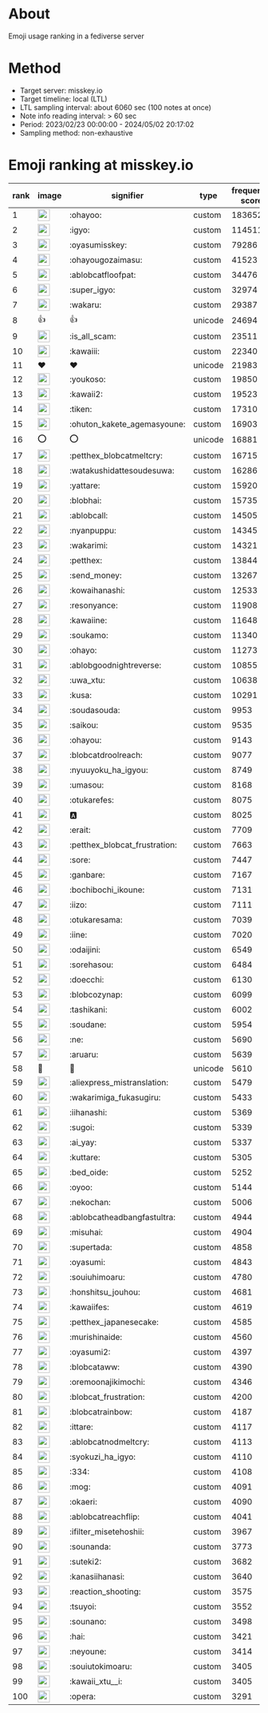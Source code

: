 # About
Emoji usage ranking in a fediverse server

# Method
- Target server: misskey.io
- Target timeline: local (LTL)
- LTL sampling interval: about 6060 sec (100 notes at once)
- Note info reading interval: > 60 sec
- Period: 2023/02/23 00:00:00 - 2024/05/02 20:17:02 
- Sampling method: non-exhaustive

# Emoji ranking at misskey.io

|rank|image|signifier|type|frequency score|
|----|----|----|----|----|
|1|<img height="24" src="https://misskey.io/emoji/ohayoo.webp">|:ohayoo:|custom|183652|
|2|<img height="24" src="https://misskey.io/emoji/igyo.webp">|:igyo:|custom|114511|
|3|<img height="24" src="https://misskey.io/emoji/oyasumisskey.webp">|:oyasumisskey:|custom|79286|
|4|<img height="24" src="https://misskey.io/emoji/ohayougozaimasu.webp">|:ohayougozaimasu:|custom|41523|
|5|<img height="24" src="https://misskey.io/emoji/ablobcatfloofpat.webp">|:ablobcatfloofpat:|custom|34476|
|6|<img height="24" src="https://misskey.io/emoji/super_igyo.webp">|:super_igyo:|custom|32974|
|7|<img height="24" src="https://misskey.io/emoji/wakaru.webp">|:wakaru:|custom|29387|
|8|👍|👍|unicode|24694|
|9|<img height="24" src="https://misskey.io/emoji/is_all_scam.webp">|:is_all_scam:|custom|23511|
|10|<img height="24" src="https://misskey.io/emoji/kawaiii.webp">|:kawaiii:|custom|22340|
|11|❤|❤|unicode|21983|
|12|<img height="24" src="https://misskey.io/emoji/youkoso.webp">|:youkoso:|custom|19850|
|13|<img height="24" src="https://misskey.io/emoji/kawaii2.webp">|:kawaii2:|custom|19523|
|14|<img height="24" src="https://misskey.io/emoji/tiken.webp">|:tiken:|custom|17310|
|15|<img height="24" src="https://misskey.io/emoji/ohuton_kakete_agemasyoune.webp">|:ohuton_kakete_agemasyoune:|custom|16903|
|16|⭕|⭕|unicode|16881|
|17|<img height="24" src="https://misskey.io/emoji/petthex_blobcatmeltcry.webp">|:petthex_blobcatmeltcry:|custom|16715|
|18|<img height="24" src="https://misskey.io/emoji/watakushidattesoudesuwa.webp">|:watakushidattesoudesuwa:|custom|16286|
|19|<img height="24" src="https://misskey.io/emoji/yattare.webp">|:yattare:|custom|15920|
|20|<img height="24" src="https://misskey.io/emoji/blobhai.webp">|:blobhai:|custom|15735|
|21|<img height="24" src="https://misskey.io/emoji/ablobcall.webp">|:ablobcall:|custom|14505|
|22|<img height="24" src="https://misskey.io/emoji/nyanpuppu.webp">|:nyanpuppu:|custom|14345|
|23|<img height="24" src="https://misskey.io/emoji/wakarimi.webp">|:wakarimi:|custom|14321|
|24|<img height="24" src="https://misskey.io/emoji/petthex.webp">|:petthex:|custom|13844|
|25|<img height="24" src="https://misskey.io/emoji/send_money.webp">|:send_money:|custom|13267|
|26|<img height="24" src="https://misskey.io/emoji/kowaihanashi.webp">|:kowaihanashi:|custom|12533|
|27|<img height="24" src="https://misskey.io/emoji/resonyance.webp">|:resonyance:|custom|11908|
|28|<img height="24" src="https://misskey.io/emoji/kawaiine.webp">|:kawaiine:|custom|11648|
|29|<img height="24" src="https://misskey.io/emoji/soukamo.webp">|:soukamo:|custom|11340|
|30|<img height="24" src="https://misskey.io/emoji/ohayo.webp">|:ohayo:|custom|11273|
|31|<img height="24" src="https://misskey.io/emoji/ablobgoodnightreverse.webp">|:ablobgoodnightreverse:|custom|10855|
|32|<img height="24" src="https://misskey.io/emoji/uwa_xtu.webp">|:uwa_xtu:|custom|10638|
|33|<img height="24" src="https://misskey.io/emoji/kusa.webp">|:kusa:|custom|10291|
|34|<img height="24" src="https://misskey.io/emoji/soudasouda.webp">|:soudasouda:|custom|9953|
|35|<img height="24" src="https://misskey.io/emoji/saikou.webp">|:saikou:|custom|9535|
|36|<img height="24" src="https://misskey.io/emoji/ohayou.webp">|:ohayou:|custom|9143|
|37|<img height="24" src="https://misskey.io/emoji/blobcatdroolreach.webp">|:blobcatdroolreach:|custom|9077|
|38|<img height="24" src="https://misskey.io/emoji/nyuuyoku_ha_igyou.webp">|:nyuuyoku_ha_igyou:|custom|8749|
|39|<img height="24" src="https://misskey.io/emoji/umasou.webp">|:umasou:|custom|8168|
|40|<img height="24" src="https://misskey.io/emoji/otukarefes.webp">|:otukarefes:|custom|8075|
|41|<img height="24" src="https://misskey.io/emoji/a.webp">|:a:|custom|8025|
|42|<img height="24" src="https://misskey.io/emoji/erait.webp">|:erait:|custom|7709|
|43|<img height="24" src="https://misskey.io/emoji/petthex_blobcat_frustration.webp">|:petthex_blobcat_frustration:|custom|7663|
|44|<img height="24" src="https://misskey.io/emoji/sore.webp">|:sore:|custom|7447|
|45|<img height="24" src="https://misskey.io/emoji/ganbare.webp">|:ganbare:|custom|7167|
|46|<img height="24" src="https://misskey.io/emoji/bochibochi_ikoune.webp">|:bochibochi_ikoune:|custom|7131|
|47|<img height="24" src="https://misskey.io/emoji/iizo.webp">|:iizo:|custom|7111|
|48|<img height="24" src="https://misskey.io/emoji/otukaresama.webp">|:otukaresama:|custom|7039|
|49|<img height="24" src="https://misskey.io/emoji/iine.webp">|:iine:|custom|7020|
|50|<img height="24" src="https://misskey.io/emoji/odaijini.webp">|:odaijini:|custom|6549|
|51|<img height="24" src="https://misskey.io/emoji/sorehasou.webp">|:sorehasou:|custom|6484|
|52|<img height="24" src="https://misskey.io/emoji/doecchi.webp">|:doecchi:|custom|6130|
|53|<img height="24" src="https://misskey.io/emoji/blobcozynap.webp">|:blobcozynap:|custom|6099|
|54|<img height="24" src="https://misskey.io/emoji/tashikani.webp">|:tashikani:|custom|6002|
|55|<img height="24" src="https://misskey.io/emoji/soudane.webp">|:soudane:|custom|5954|
|56|<img height="24" src="https://misskey.io/emoji/ne.webp">|:ne:|custom|5690|
|57|<img height="24" src="https://misskey.io/emoji/aruaru.webp">|:aruaru:|custom|5639|
|58|🎉|🎉|unicode|5610|
|59|<img height="24" src="https://misskey.io/emoji/aliexpress_mistranslation.webp">|:aliexpress_mistranslation:|custom|5479|
|60|<img height="24" src="https://misskey.io/emoji/wakarimiga_fukasugiru.webp">|:wakarimiga_fukasugiru:|custom|5433|
|61|<img height="24" src="https://misskey.io/emoji/iihanashi.webp">|:iihanashi:|custom|5369|
|62|<img height="24" src="https://misskey.io/emoji/sugoi.webp">|:sugoi:|custom|5339|
|63|<img height="24" src="https://misskey.io/emoji/ai_yay.webp">|:ai_yay:|custom|5337|
|64|<img height="24" src="https://misskey.io/emoji/kuttare.webp">|:kuttare:|custom|5305|
|65|<img height="24" src="https://misskey.io/emoji/bed_oide.webp">|:bed_oide:|custom|5252|
|66|<img height="24" src="https://misskey.io/emoji/oyoo.webp">|:oyoo:|custom|5144|
|67|<img height="24" src="https://misskey.io/emoji/nekochan.webp">|:nekochan:|custom|5006|
|68|<img height="24" src="https://misskey.io/emoji/ablobcatheadbangfastultra.webp">|:ablobcatheadbangfastultra:|custom|4944|
|69|<img height="24" src="https://misskey.io/emoji/misuhai.webp">|:misuhai:|custom|4904|
|70|<img height="24" src="https://misskey.io/emoji/supertada.webp">|:supertada:|custom|4858|
|71|<img height="24" src="https://misskey.io/emoji/oyasumi.webp">|:oyasumi:|custom|4843|
|72|<img height="24" src="https://misskey.io/emoji/souiuhimoaru.webp">|:souiuhimoaru:|custom|4780|
|73|<img height="24" src="https://misskey.io/emoji/honshitsu_jouhou.webp">|:honshitsu_jouhou:|custom|4681|
|74|<img height="24" src="https://misskey.io/emoji/kawaiifes.webp">|:kawaiifes:|custom|4619|
|75|<img height="24" src="https://misskey.io/emoji/petthex_japanesecake.webp">|:petthex_japanesecake:|custom|4585|
|76|<img height="24" src="https://misskey.io/emoji/murishinaide.webp">|:murishinaide:|custom|4560|
|77|<img height="24" src="https://misskey.io/emoji/oyasumi2.webp">|:oyasumi2:|custom|4397|
|78|<img height="24" src="https://misskey.io/emoji/blobcataww.webp">|:blobcataww:|custom|4390|
|79|<img height="24" src="https://misskey.io/emoji/oremoonajikimochi.webp">|:oremoonajikimochi:|custom|4346|
|80|<img height="24" src="https://misskey.io/emoji/blobcat_frustration.webp">|:blobcat_frustration:|custom|4200|
|81|<img height="24" src="https://misskey.io/emoji/blobcatrainbow.webp">|:blobcatrainbow:|custom|4187|
|82|<img height="24" src="https://misskey.io/emoji/ittare.webp">|:ittare:|custom|4117|
|83|<img height="24" src="https://misskey.io/emoji/ablobcatnodmeltcry.webp">|:ablobcatnodmeltcry:|custom|4113|
|84|<img height="24" src="https://misskey.io/emoji/syokuzi_ha_igyo.webp">|:syokuzi_ha_igyo:|custom|4110|
|85|<img height="24" src="https://misskey.io/emoji/334.webp">|:334:|custom|4108|
|86|<img height="24" src="https://misskey.io/emoji/mog.webp">|:mog:|custom|4091|
|87|<img height="24" src="https://misskey.io/emoji/okaeri.webp">|:okaeri:|custom|4090|
|88|<img height="24" src="https://misskey.io/emoji/ablobcatreachflip.webp">|:ablobcatreachflip:|custom|4041|
|89|<img height="24" src="https://misskey.io/emoji/ifilter_misetehoshii.webp">|:ifilter_misetehoshii:|custom|3967|
|90|<img height="24" src="https://misskey.io/emoji/sounanda.webp">|:sounanda:|custom|3773|
|91|<img height="24" src="https://misskey.io/emoji/suteki2.webp">|:suteki2:|custom|3682|
|92|<img height="24" src="https://misskey.io/emoji/kanasiihanasi.webp">|:kanasiihanasi:|custom|3640|
|93|<img height="24" src="https://misskey.io/emoji/reaction_shooting.webp">|:reaction_shooting:|custom|3575|
|94|<img height="24" src="https://misskey.io/emoji/tsuyoi.webp">|:tsuyoi:|custom|3552|
|95|<img height="24" src="https://misskey.io/emoji/sounano.webp">|:sounano:|custom|3498|
|96|<img height="24" src="https://misskey.io/emoji/hai.webp">|:hai:|custom|3421|
|97|<img height="24" src="https://misskey.io/emoji/neyoune.webp">|:neyoune:|custom|3414|
|98|<img height="24" src="https://misskey.io/emoji/souiutokimoaru.webp">|:souiutokimoaru:|custom|3405|
|99|<img height="24" src="https://misskey.io/emoji/kawaii_xtu__i.webp">|:kawaii_xtu__i:|custom|3405|
|100|<img height="24" src="https://misskey.io/emoji/opera.webp">|:opera:|custom|3291|
